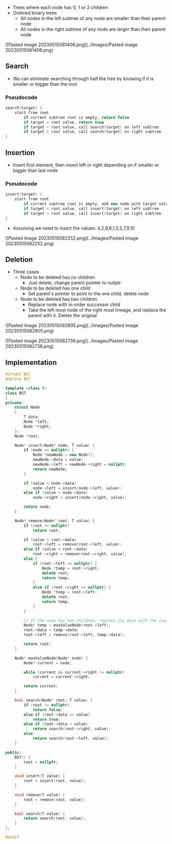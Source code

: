- Trees where each node has 0, 1 or 2 children
- Ordered binary trees
	- All nodes in the left subtree of any node are smaller than their parent node
	- All nodes in the right subtree of any node are larger than their parent node


![Pasted image 20230515081406.png](../Images/Pasted image 20230515081406.png)


## Search
- We can eliminate searching through half the tree by knowing if it is smaller or bigger than the root

### Pseudocode

```cpp
search(target) {
	start from root
		if current subtree root is empty, return false
		if target = root value, return true
		if target < root value, call search(target) on left subtree
		if target > root value, call search(target) on right subtree
}
```


## Insertion
- Insert first element, then insert left or right depending on if smaller or bigger than last node

### Pseudocode

```cpp
insert(target) {
	start from root
		if current subtree root is empty, add new node with target value as root
		if target < root value, call insert(target) on left subtree
		if target > root value, call insert(target) on right subtree
}
```

- Assuming we need to insert the values: 4,2,8,6,1,5,3,7,9,10

![Pasted image 20230515082252.png](../Images/Pasted image 20230515082252.png)

## Deletion
- Three cases
	- Node to be deleted has no children
		- Just delete, change parent pointer to nullptr
	- Node to be deleted has one child
		- Set parent's pointer to point to the one child, delete node
	- Node to be deleted has two children
		- Replace node with in-order successor child
		- Take the left most node of the right most lineage, and replace the parent with it. Delete the original

![Pasted image 20230515082805.png](../Images/Pasted image 20230515082805.png)


![Pasted image 20230515082736.png](../Images/Pasted image 20230515082736.png)

## Implementation

```cpp
#ifndef BST
#define BST

template <class T>
class BST
{
private:
    struct Node
    {
        T data;
        Node *left;
        Node *right;
    };
    Node *root;

    Node* insert(Node* node, T value) {
        if (node == nullptr) {
            Node *newNode = new Node();
            newNode->data = value;
            newNode->left = newNode->right = nullptr;
            return newNode;
        }

        if (value < node->data)
            node->left = insert(node->left, value);
        else if (value > node->data)
            node->right = insert(node->right, value);

        return node;
    }

    Node* remove(Node* root, T value) {
        if (root == nullptr)
            return root;

        if (value < root->data)
            root->left = remove(root->left, value);
        else if (value > root->data)
            root->right = remove(root->right, value);
        else {
            if (root->left == nullptr) {
                Node *temp = root->right;
                delete root;
                return temp;
            }
            else if (root->right == nullptr) {
                Node *temp = root->left;
                delete root;
                return temp;
            }
        }

        // If the node has two children, replace its data with the inorder predecessor's data and delete the inorder predecessor
        Node* temp = maxValueNode(root->left);
        root->data = temp->data;
        root->left = remove(root->left, temp->data);

        return root;
    }

    Node* maxValueNode(Node* node) {
        Node* current = node;

        while (current && current->right != nullptr)
            current = current->right;

        return current;
    }

    bool search(Node* root, T value) {
        if (root == nullptr)
            return false;
        else if (root->data == value)
            return true;
        else if (root->data < value)
            return search(root->right, value);
        else
            return search(root->left, value);
    }

public:
    BST() {
        root = nullptr;
    }

    void insert(T value) {
        root = insert(root, value);
    }

    void remove(T value) {
        root = remove(root, value);
    }

    bool search(T value) {
        return search(root, value);
    }
};

#endif

```

